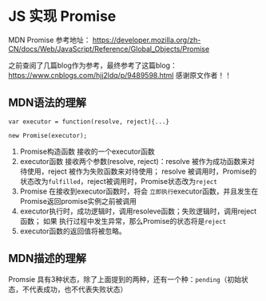 JS 实现 Promise
===============
MDN Promise 参考地址： 
https://developer.mozilla.org/zh-CN/docs/Web/JavaScript/Reference/Global_Objects/Promise


之前查阅了几篇blog作为参考，最终参考了这篇blog：https://www.cnblogs.com/hjj2ldq/p/9489598.html   感谢原文作者！！

MDN语法的理解
--------------------
```
var executor = function(resolve, reject){...}

new Promise(executor);
```
1. Promise构造函数 接收的一个executor函数
2. executor函数 接收两个参数(resolve, reject)：resolve 被作为成功函数来对待使用，reject 被作为失败函数来对待使用；
   resolve 被调用时，Promise的状态改为`fulfilled`，reject被调用时，Promise状态改为`reject`
3. Promise 在接收到executor函数时，将会 ```立即执行```executor函数，并且发生在Promise返回promise实例之前被调用
4. executor执行时，成功逻辑时，调用resoleve函数；失败逻辑时，调用reject函数；
   如果 执行过程中发生异常，那么Promise的状态将是`reject`
5. executor函数的返回值将被忽略。

MDN描述的理解
---------------
Promsie 具有3种状态，除了上面提到的两种，还有一个种：`pending`（初始状态，不代表成功，也不代表失败状态）
